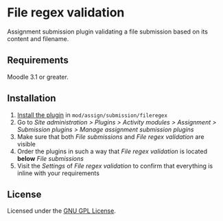 File regex validation
=====================

Assignment submission plugin validating a file submission based on its content and filename.

Requirements
------------

Moodle 3.1 or greater.

Installation
------------

1. [Install the plugin](https://docs.moodle.org/en/Installing_plugins#Installing_a_plugin) in `mod/assign/submission/fileregex`
2. Go to _Site administration > Plugins > Activity modules > Assignment > Submission plugins > Manage assignment submission plugins_
3. Make sure that both _File submissions_ and _File regex validation_ are visible
4. Order the plugins in such a way that _File regex validation_ is located __below__ _File submissions_
5. Visit the _Settings_ of _File regex validation_ to confirm that everything is inline with your requirements

License
-------

Licensed under the [GNU GPL License](http://www.gnu.org/copyleft/gpl.html).
